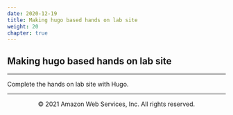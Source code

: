 ```yaml
---
date: 2020-12-19
title: Making hugo based hands on lab site
weight: 20
chapter: true
---
```


## Making hugo based hands on lab site

---

Complete the hands on lab site with Hugo.

---

<p align="center">
© 2021 Amazon Web Services, Inc. All rights reserved.
</p>

